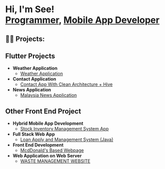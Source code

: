 <h1>Hi, I'm See! <br/><a href="https://github.com/see000">Programmer</a>, <a href="https://www.linkedin.com/in/joshmadakor/">Mobile App Developer</a></h1>

<h2>👨‍💻 Projects:</h2>

## Flutter Projects
- <b>Weather Application</b>
  - [Weather Application](https://github.com/see000/weatherApplication)
- <b>Contact Application</b>
  - [Contact App With Clean Architecture + Hive](https://github.com/see000/fav_contact_list--Clean-Architecture---Hive--)
- <b>News Application</b>
  - [Malaysia News Application](https://github.com/see000/news_clean)


## Other Front End Project

- <b>Hybrid Mobile App Development</b>
  - [Stock Inventory Management System App](https://drive.google.com/file/d/1-r8OxWmcxvlo6yEv2bcd8f7imqkNsfmi/view?usp=share_link)
- <b>Full Stack Web App</b>
  - [Loan Apply and Management System (Java)](https://github.com/see000/LoanApplyAndManagementWebsite)
- <b>Front End Development</b>
  - [McdDonald's Based Webpage](https://github.com/see000/McDonalsBasedWebsite)
- <b>Web Application on Web Server</b>
  - [WASTE MANAGEMENT WEBSITE](http://firsttry.ietlwkzbuj-rz83ynny96d7.p.temp-site.link/)


